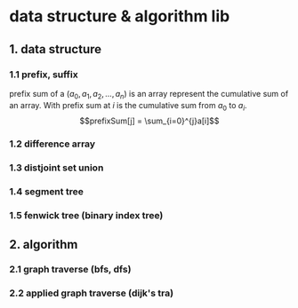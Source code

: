 # data structure & algorithm lib

## 1. data structure
### 1.1 prefix, suffix
prefix sum of a ($a_0, a_1, a_2, ..., a_n$) is an array represent the cumulative sum of an array. With prefix sum at $i$ is the cumulative sum from $a_0$ to $a_i$.
$$prefixSum[j] = \sum_{i=0}^{j}a[i]$$

### 1.2 difference array
### 1.3 distjoint set union

### 1.4 segment tree
### 1.5 fenwick tree (binary index tree)

## 2. algorithm
### 2.1 graph traverse (bfs, dfs)
### 2.2 applied graph traverse (dijk's tra)